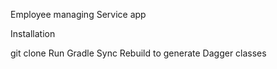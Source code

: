 Employee managing Service app

Installation

git clone
Run Gradle Sync
Rebuild to generate Dagger classes
